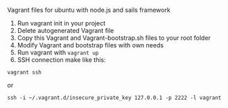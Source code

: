 Vagrant files for ubuntu with node.js and sails framework

1. Run vagrant init in your project
2. Delete autogenerated Vagrant file
3. Copy this Vagrant and Vagrant-bootstrap.sh files to your root folder
4. Modify Vagrant and bootstrap files with own needs
5. Run vagrant with 
```vagrant up```
6. SSH connection make like this: 
```
vagrant ssh
````
or
```
ssh -i ~/.vagrant.d/insecure_private_key 127.0.0.1 -p 2222 -l vagrant
```
